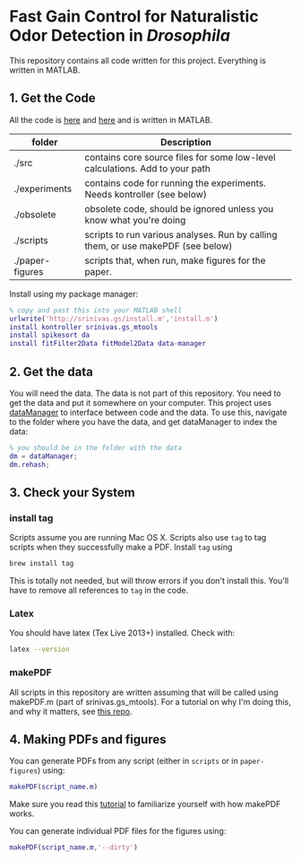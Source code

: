 # Fast Gain Control for Naturalistic Odor Detection in *Drosophila* 

This repository contains all code written for this project. Everything is written in MATLAB.

## 1. Get the Code 

All the code is [here](https://github.com/sg-s/da) and [here](https://git.yale.edu/sg565/da) and is written in MATLAB. 


| folder        | Description |
| -------       | ----------- |
| ./src 	    | contains core source files for some low-level calculations. Add to your path | 
| ./experiments | contains code for running the experiments. Needs kontroller (see below) |
| ./obsolete    | obsolete code, should be ignored unless you know what you're doing | 
| ./scripts 	| scripts to run various analyses. Run by calling them, or use makePDF (see below) |
| ./paper-figures | scripts that, when run, make figures for the paper. |

Install using my package manager:

```matlab
% copy and past this into your MATLAB shell
urlwrite('http://srinivas.gs/install.m','install.m')
install kontroller srinivas.gs_mtools
install spikesort da
install fitFilter2Data fitModel2Data data-manager
```

## 2. Get the data 

You will need the data. The data is not part of this repository. You need to get the data and put it somewhere on your computer. This project uses [dataManager](https://github.com/sg-s/data-manager) to interface between code and the data. To use this, navigate to the folder where you have the data, and get dataManager to index the data:

```matlab
% you should be in the folder with the data
dm = dataManager;
dm.rehash;
```

## 3. Check your System

### install tag

Scripts assume you are running Mac OS X. Scripts also use `tag` to tag scripts when they successfully make a PDF. Install `tag` using 

```bash
brew install tag
```

This is totally not needed, but will throw errors if you don't install this. You'll have to remove all references to `tag` in the code.  

### Latex

You should have latex (Tex Live 2013+) installed. Check with:

```bash
latex --version
```

### makePDF

All scripts in this repository are written assuming that will be called using makePDF.m (part of srinivas.gs_mtools). For a tutorial on why I'm doing this, and why it matters, see [this repo](https://github.com/sg-s/awesome-matlab-notebook).


## 4. Making PDFs and figures

You can generate PDFs from any script (either in `scripts` or in `paper-figures`) using:

```matlab
makePDF(script_name.m)
```
Make sure you read this [tutorial](https://github.com/sg-s/awesome-matlab-notebook) to familiarize yourself with how makePDF works. 

You can generate individual PDF files for the figures using:

```matlab
makePDF(script_name.m,'--dirty')
```





